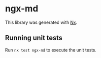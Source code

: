 # ngx-md

This library was generated with [Nx](https://nx.dev).

## Running unit tests

Run `nx test ngx-md` to execute the unit tests.
